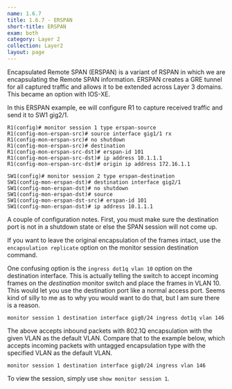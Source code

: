```yaml
---
name: 1.6.7
title: 1.6.7 - ERSPAN
short-title: ERSPAN
exam: both
category: Layer 2
collection: Layer2
layout: page
---
```

Encapsulated Remote SPAN (ERSPAN) is a variant of RSPAN in which we are encapsulating the Remote SPAN information. ERSPAN creates a GRE tunnel for all captured traffic and allows it to be extended across Layer 3 domains. This became an option with IOS-XE.

In this ERSPAN example, ee will configure R1 to capture received traffic and send it to SW1 gig2/1.

```
R1(config)# monitor session 1 type erspan-source
R1(config-mon-erspan-src)# source interface gig1/1 rx
R1(config-mon-erspan-src)# no shutdown
R1(config-mon-erspan-src)# destination
R1(config-mon-erspan-src-dst)# erspan-id 101
R1(config-mon-erspan-src-dst)# ip address 10.1.1.1
R1(config-mon-erspan-src-dst)# origin ip address 172.16.1.1
```
```
SW1(config)# monitor session 2 type erspan-destination
SW1(config-mon-erspan-dst)# destination interface gig2/1
SW1(config-mon-erspan-dst)# no shutdown
SW1(config-mon-erspan-dst)# source
SW1(config-mon-erspan-dst-src)# erspan-id 101
SW1(config-mon-erspan-dst)# ip address 10.1.1.1
```

A couple of configuration notes. First, you must make sure the destination port is not in a shutdown state or else the SPAN session will not come up.

If you want to leave the original encapsulation of the frames intact, use the `encapsulation replicate` option on the monitor session destination command. 

One confusing option is the `ingress dot1q vlan 10` option on the destination interface. This is actually telling the switch to accept incoming frames on the *destination* monitor switch and place the frames in VLAN 10. This would let you use the destination port like a normal access port. Seems kind of silly to me as to why you would want to do that, but I am sure there is a reason.

```
monitor session 1 destination interface gig0/24 ingress dot1q vlan 146
```
The above accepts inbound packets with 802.1Q encapsulation with the given VLAN as the default VLAN. Compare that to the example below, which accepts incoming packets with untagged encapsulation type with the specified VLAN as the default VLAN.
```
monitor session 1 destination interface gig0/24 ingress vlan 146
```

To view the session, simply use `show monitor session 1`.
